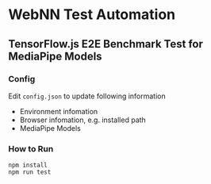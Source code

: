 # WebNN Test Automation

## TensorFlow.js E2E Benchmark Test for MediaPipe Models

### Config

Edit `config.json` to update following information
- Environment infomation
- Browser infomation, e.g. installed path
- MediaPipe Models

### How to Run

```
npm install
npm run test
```
  
